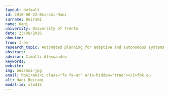 ```yaml
---
layout: default 
id: 2016-08-23-Beirami-Hani
surname: Beirami
name: Hani
university: University of Trento
date: 23/08/2016
aboutme: 
from: Iran
research_topic: Automated planning for adaptive and autonomous systems
abstract: 
advisor: Cimatti Alessandro
keywords: 
website: 
img: beirami-jpg
email: hbeirami<i class="fa fa-at" aria-hidden="true"></i>fbk.eu
alt: Hani Beirami
modal-id: stud15
---
```

